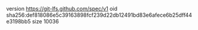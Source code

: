 version https://git-lfs.github.com/spec/v1
oid sha256:def818086e5c39163898fcf239d22db12491bd83e6afece6b25dff44e3198bb5
size 10036
